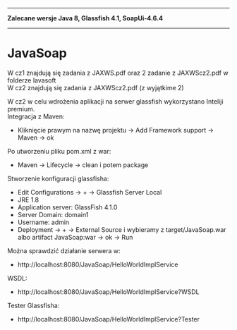 ___
**Zalecane wersje Java 8, Glassfish 4.1, SoapUi-4.6.4**
___
# JavaSoap
W cz1 znajdują się zadania z JAXWS.pdf oraz 2 zadanie z JAXWScz2.pdf w folderze lavasoft  
W cz2 znajdują się zadania z JAXWScz2.pdf (z wyjątkime 2)  

W cz2 w celu wdrożenia aplikacji na serwer glassfish wykorzystano Inteliji premium.  
Integracja z Maven:
 - Kliknięcie prawym na nazwę projektu -> Add Framework support -> Maven -> ok

Po utworzeniu pliku pom.xml z <packaging>war</packaging>:
 - Maven -> Lifecycle -> clean i potem package

Stworzenie konfiguracji glassfisha:
 - Edit Configurations -> + -> Glassfish Server Local
 - JRE 1.8
 - Application server: GlassFish 4.1.0
 - Server Domain: domain1
 - Username: admin
 - Deployment -> + -> External Source i wybieramy z target/JavaSoap.war albo artifact JavaSoap:war -> ok -> Run

Można sprawdzić działanie serwera w:
- http://localhost:8080/JavaSoap/HelloWorldImplService

WSDL:
- http://localhost:8080/JavaSoap/HelloWorldImplService?WSDL

Tester Glassfisha:
- http://localhost:8080/JavaSoap/HelloWorldImplService?Tester

